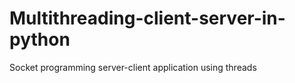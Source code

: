 # Multithreading-client-server-in-python
Socket programming server-client application using threads
